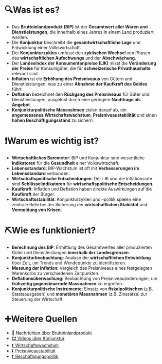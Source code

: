 # 🔍Was ist es?
- Das **Bruttoinlandprodukt (BIP)** ist der **Gesamtwert aller Waren und Dienstleistungen**, die innerhalb eines Jahres in einem Land produziert werden.
- Die **Konjunktur** beschreibt die **gesamtwirtschaftliche Lage** und Entwicklung einer Volkswirtschaft.
- Der **Konjunkturzyklus** umfasst den **zyklischen Wechsel** von Phasen des **wirtschaftlichen Aufschwungs** und der **Abschwächung**.
- Der **Landesindex der Konsumentenpreise (LIK)** misst die **Veränderung der Preise** für Konsumgüter, die für **schweizerische Privathaushalte** relevant sind.
- **Inflation** ist die **Erhöhung des Preisniveaus** von Gütern und Dienstleistungen, was zu einer **Abnahme der Kaufkraft des Geldes** führt.
- **Deflation** bezeichnet den **Rückgang des Preisniveaus** für Güter und Dienstleistungen, ausgelöst durch eine geringere **Nachfrage als Angebot**.
- **Konjunkturpolitische Massnahmen** zielen darauf ab, ein **angemessenes Wirtschaftswachstum**, **Preisniveaustabilität** und einen **hohen Beschäftigungsstand** zu sichern.

# ❗Warum es wichtig ist?
- **Wirtschaftliches Barometer**: BIP und Konjunktur sind wesentliche **Indikatoren** für die **Gesundheit** einer Volkswirtschaft.
- **Lebensstandard**: BIP-Wachstum ist oft mit **Verbesserungen im Lebensstandard** verbunden.
- **Wirtschaftspolitische Entscheidungen**: Der LIK und die Inflationsrate sind **Schlüsselindikatoren** für **wirtschaftspolitische Entscheidungen**.
- **Kaufkraft**: Inflation und Deflation haben direkte Auswirkungen auf die **Kaufkraft** der Bürger.
- **Wirtschaftsstabilität**: Konjunkturzyklen und -politik spielen eine zentrale Rolle bei der Sicherung der **wirtschaftlichen Stabilität** und **Vermeidung von Krisen**.

# ⛏Wie es funktioniert?
- **Berechnung des BIP**: Ermittlung des Gesamtwertes aller produzierten Güter und Dienstleistungen **innerhalb der Landesgrenzen**.
- **Konjunkturbeobachtung**: Analyse der **wirtschaftlichen Entwicklung** über Zeit, um Trends und Wendepunkte zu identifizieren.
- **Messung der Inflation**: Vergleich des Preisniveaus eines festgelegten Warenkorbs zu verschiedenen Zeitpunkten.
- **Deflationsüberwachung**: Beobachtung von Preisniveauänderungen, um **frühzeitig gegensteuernde Massnahmen** zu ergreifen.
- **Konjunkturpolitische Instrumente**: Einsatz von **fiskalpolitischen** (z.B. Staatsausgaben) und **monetären Massnahmen** (z.B. Zinssätze) zur Steuerung der Wirtschaft.

# ➕Weitere Quellen
- [📄 Nachrichten über Bruttoinlandprodukt](https://www.google.ch/search?q=site:.ch+Bruttoinlandprodukt&tbm=nws)
- [🎞 Videos über Konjunktur](https://www.google.ch/search?q=Konjunktur&tbm=vid)
- [⏬ Wirtschaftswachstum](https://www.google.ch/search?q=Wirtschaftswachstum)
- [⏬ Preisniveaustabilität](https://www.google.ch/search?q=site:.ch+Preisniveaustabilität)
- [⏬ Beschäftigungspolitik](https://www.google.ch/search?q=Beschäftigungspolitik)
